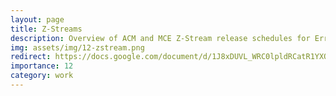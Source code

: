 ```yaml
---
layout: page
title: Z-Streams
description: Overview of ACM and MCE Z-Stream release schedules for Errata updates.
img: assets/img/12-zstream.png
redirect: https://docs.google.com/document/d/1J8xDUVL_WRC0lpldRCatR1YXQpdgHMkDP5jTtQ2uiZA/edit
importance: 12
category: work
---
```


